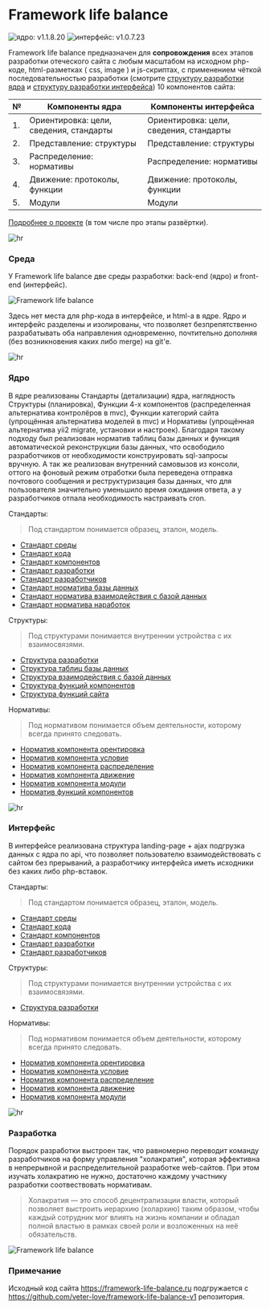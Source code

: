 # Framework life balance 

![ядро: v1.1.8.20](https://img.shields.io/badge/Ядро-v1.1.8.20-blue.svg) ![интерфейс: v1.0.7.23](https://img.shields.io/badge/Интерфейс-v1.0.7.23-blue.svg)

Framework life balance предназначен для **сопровождения** всех этапов разработки отеческого сайта с любым масштабом на исходном php-коде, html-разметках ( css, image ) и js-скриптах, с применением чёткой последовательностью разработки (смотрите <a target="_blank" href="/Компоненты ядра/2.Условие/Структуры/Напутствующие/Напутствующая структура разработки.md">структуру разработки ядра</a> и <a target="_blank" href="/Компоненты интерфейса/2.Условие/Структуры/Напутствующие/Напутствующая структура разработки.md">структуру разработки интерфейса</a>) 10 компонентов сайта:

| № | Компоненты ядра | Компоненты интерфейса
 ------------- |  ------------- | ------------- | 
| 1. | Ориентировка: цели, сведения, стандарты | Ориентировка: цели, сведения, стандарты
| 2. | Представление: структуры | Представление: структуры
| 3. | Распределение: нормативы | Распределение: нормативы
| 4. | Движение: протоколы, функции | Движение: протоколы, функции
| 5. | Модули | Модули

<a target="_blank" href="https://framework-life-balance.ru/#about">Подробнее о проекте</a> (в том числе про этапы развёртки).

![hr](https://avatars.mds.yandex.net/get-pdb/1239772/b26b34b9-e654-47a9-b09c-b38c9899b7e1/s1200?webp=false)


### Среда

У Framework life balance две среды разработки: back-end (ядро) и front-end (интерфейс). 

![Framework life balance](https://framework-life-balance.ru/Компоненты%20интерфейса/2.Условие/Структуры/Картиночные/slider/slide1_bg.jpg)

Здесь нет места для php-кода в интерфейсе, и html-а в ядре. Ядро и интерфейс разделены и изолированы, что позволяет безпрепятственно разрабатывать оба направления одновременно, почтительно дополняя (без возникновения каких либо merge) на git'e.

![hr](http://arabesko.ru/images/files/vector/arabesq/arabesko.ru_06.png)


### Ядро

В ядре реализованы Стандарты (детализации) ядра, наглядность Структуры (планировка), Функции 4-х компонентов (распределенная альтернатива контролёров в mvc), Функции категорий сайта (упрощённая альтернатива моделей в mvc) и Нормативы (упрощённая альтернатива yii2 migrate, установки и настроек). Благодаря такому подходу был реализован норматив таблиц базы данных и функция автоматической реконструкции базы данных, что освободило разработчиков от необходимости конструировать sql-запросы вручную. А так же реализован внутренний самовызов из консоли, оттого на фоновый режим отработки была переведена отправка почтового сообщения и реструктуризация базы данных, что для пользователя значительно уменьшило время ожидания ответа, а у разработчиков отпала необходимость настраивать cron.

Стандарты: 

> Под стандартом понимается образец, эталон, модель.

- <a target="_blank" href="/Компоненты ядра/1.Ориентировка/Стандарты/Основополагающие/1.Основополагающий стандарт среды.md">Стандарт среды</a>
- <a target="_blank" href="/Компоненты ядра/1.Ориентировка/Стандарты/Основополагающие/2.Основополагающий стандарт кода.md">Стандарт кода</a>
- <a target="_blank" href="/Компоненты ядра/1.Ориентировка/Стандарты/Основополагающие/3.Основополагающий стандарт компонентов.md">Стандарт компонентов</a>
- <a target="_blank" href="/Компоненты ядра/1.Ориентировка/Стандарты/Основополагающие/4.Основополагающий стандарт разработки.md">Стандарт разработки</a>
- <a target="_blank" href="/Компоненты ядра/1.Ориентировка/Стандарты/Основополагающие/5.Основополагающий стандарт разработчиков.md">Стандарт разработчиков</a>
- <a target="_blank" href="/Компоненты ядра/1.Ориентировка/Стандарты/Нормативные/Стандарт норматива базы данных.md">Стандарт норматива базы данных</a>
- <a target="_blank" href="/Компоненты ядра/1.Ориентировка/Стандарты/Нормативные/Стандарт норматива взаимодействия с базой данных.md">Стандарт норматива взаимодействия с базой данных</a>
- <a target="_blank" href="/Компоненты ядра/1.Ориентировка/Стандарты/Нормативные/Стандарт норматива наработок.md">Стандарт норматива наработок</a>


Структуры:

> Под структурами понимается внутреннии устройства с их взаимосвязями.

- <a target="_blank" href="/Компоненты ядра/2.Условие/Структуры/Напутствующие/Напутствующая структура разработки.md">Структура разработки</a>
- <a target="_blank" href="/Компоненты ядра/2.Условие/Структуры/Базы данных/Структура таблиц базы данных.md">Структура таблиц базы данных</a>
- <a target="_blank" href="/Компоненты ядра/2.Условие/Структуры/Базы данных/Структура взаимодействия с базой данных.md">Структура взаимодействия с базой данных</a>
- <a target="_blank" href="/Компоненты ядра/2.Условие/Структуры/Функций/Структура функций компонентов.md">Структура функций компонентов</a>
- <a target="_blank" href="/Компоненты ядра/2.Условие/Структуры/Функций/Структура функций сайта.md">Структура функций сайта</a>


Нормативы:

> Под нормативом понимается объем деятельности, которому всегда принято следовать.

- <a target="_blank" href="/Компоненты ядра/3.Распределение/Нормативы/Компонентов/1.Норматив компонента орентировка.md">Норматив компонента орентировка</a>
- <a target="_blank" href="/Компоненты ядра/3.Распределение/Нормативы/Компонентов/2.Норматив компонента условие.md">Норматив компонента условие</a>
- <a target="_blank" href="/Компоненты ядра/3.Распределение/Нормативы/Компонентов/3.Норматив компонента распределение.md">Норматив компонента распределение</a>
- <a target="_blank" href="/Компоненты ядра/3.Распределение/Нормативы/Компонентов/4.Норматив компонента движение.md">Норматив компонента движение</a>
- <a target="_blank" href="/Компоненты ядра/3.Распределение/Нормативы/Компонентов/5.Норматив компонента модули.md">Норматив компонента модули</a>
- <a target="_blank" href="/Компоненты ядра/3.Распределение/Нормативы/Функций/Норматив функций компонентов.md">Норматив функций компонентов</a>


![hr](http://www.coollady.ru/pic/0003/068/41.jpg)

### Интерфейс

В интерфейсе реализована структура landing-page + ajax подгрузка данных с ядра по api, что позволяет пользователю взаимодействовать с сайтом без прерываний, а разработчику интерфейса иметь исходники без каких либо php-вставок.

Стандарты: 

> Под стандартом понимается образец, эталон, модель.

- <a target="_blank" href="/Компоненты интерфейса/1.Ориентировка/Стандарты/Основополагающие/1.Основополагающий стандарт среды.md">Стандарт среды</a>
- <a target="_blank" href="/Компоненты интерфейса/1.Ориентировка/Стандарты/Основополагающие/2.Основополагающий стандарт кода.md">Стандарт кода</a>
- <a target="_blank" href="/Компоненты интерфейса/1.Ориентировка/Стандарты/Основополагающие/3.Основополагающий стандарт компонентов.md">Стандарт компонентов</a>
- <a target="_blank" href="/Компоненты интерфейса/1.Ориентировка/Стандарты/Основополагающие/4.Основополагающий стандарт разработки.md">Стандарт разработки</a>
- <a target="_blank" href="/Компоненты интерфейса/1.Ориентировка/Стандарты/Основополагающие/5.Основополагающий стандарт разработчиков.md">Стандарт разработчиков</a>


Структуры:

> Под структурами понимается внутреннии устройства с их взаимосвязями.

- <a target="_blank" href="/Компоненты интерфейса/2.Условие/Структуры/Напутствующие/Напутствующая структура разработки.md">Структура разработки</a>


Нормативы:

> Под нормативом понимается объем деятельности, которому всегда принято следовать.

- <a target="_blank" href="/Компоненты интерфейса/3.Распределение/Нормативы/Компонентов/1.Норматив компонента орентировка.md">Норматив компонента орентировка</a>
- <a target="_blank" href="/Компоненты интерфейса/3.Распределение/Нормативы/Компонентов/2.Норматив компонента условие.md">Норматив компонента условие</a>
- <a target="_blank" href="/Компоненты интерфейса/3.Распределение/Нормативы/Компонентов/3.Норматив компонента распределение.md">Норматив компонента распределение</a>
- <a target="_blank" href="/Компоненты интерфейса/3.Распределение/Нормативы/Компонентов/4.Норматив компонента движение.md">Норматив компонента движение</a>
- <a target="_blank" href="/Компоненты интерфейса/3.Распределение/Нормативы/Компонентов/5.Норматив компонента модули.md">Норматив компонента модули</a>



![hr](http://steklu.net/scinaly/gjel/khokhloma-018.jpg)

### Разработка

Порядок разработки выстроен так, что равномерно переводит команду разработчиков на форму управления "холакратия", которая эффективна в непрерывной и распределительной разработке web-сайтов. При этом изучать холакратию не нужно, достаточно каждому участнику разработки соотвествовать нормативам.

> Холакратия — это способ децентрализации власти, который позволяет выстроить иерархию (холархию) таким образом, чтобы каждый сотрудник мог влиять на жизнь компании и обладал полной властью в рамках своей роли и возложенных на неё обязательств.


![Framework life balance](https://framework-life-balance.ru/Компоненты%20интерфейса/2.Условие/Структуры/Картиночные/illustrators/4values.jpg)

### Примечание

Исходный код сайта https://framework-life-balance.ru подгружается с https://github.com/veter-love/framework-life-balance-v1 репозитория.
